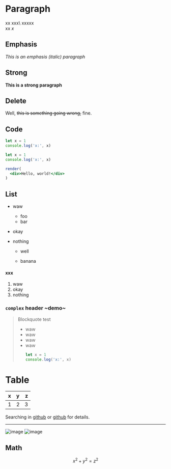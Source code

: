 # Paragraph

  xx
  xxx\\
  xxxxx\
  xx $x$


## Emphasis

  *This is an emphasis (italic) paragraph*

## Strong
  **This is a strong paragraph**

## Delete
  Well, ~~this is something going wrong,~~ fine.


## Code

```javascript
let x = 1
console.log('x:', x)
```

```javascript literal
let x = 1
console.log('x:', x)
```


```jsx live
render(
  <div>Hello, world!</div>
)
```


## List

  * waw
    - foo
    - bar

  * okay

  * nothing
    - well

    - banana

#### xxx

  1. waw
  2. okay
  3. nothing


### `complex` **header** ~demo~

> Blockquote test
>
> - waw
> - waw
> - waw
> - waw
>   ```javascript
>   let x = 1
>   console.log('x:', x)
>   ```
>


# Table

 x  | y | z
:--:|:--|--:
 1  | 2 | 3


Searching in [github][] or [github](https://github.com) for details.

---

![image](./fake.png)
![image][fake-image]


## Math

  ```math embed
  x^2 + y^2 = z^2
  ```


[github]: https://github.com
[fake-image]: ./fake.png
